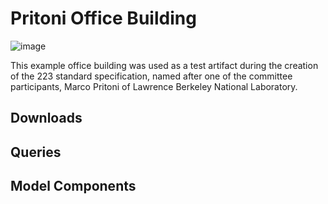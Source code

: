 # Pritoni Office Building

![image](https://github.com/steveraysteveray/models.open223.info/assets/1130189/a586b8cd-c699-42c1-9b49-0c3f8a81de55)

This example office building was used as a test artifact during the creation of the 223 standard specification, named after one of the committee participants, Marco Pritoni of Lawrence Berkeley National Laboratory.

## Downloads

## Queries

## Model Components
